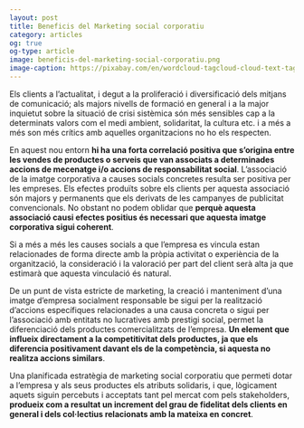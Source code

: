 ```yaml
---
layout: post
title: Beneficis del Marketing social corporatiu 
category: articles 
og: true
og-type: article
image: beneficis-del-marketing-social-corporatiu.png
image-caption: https://pixabay.com/en/wordcloud-tagcloud-cloud-text-tag-679948/
---
```



Els clients a l’actualitat, i degut a la proliferació i diversificació dels mitjans de comunicació; als majors nivells de formació en general i a la major inquietut sobre la situació de crisi sistèmica són més sensibles cap a la determinats valors com el medi ambient, solidaritat, la cultura etc. i a més a més son més crítics amb aquelles organitzacions no ho els respecten.

En aquest nou entorn **hi ha una forta correlació positiva que s’origina entre les vendes de productes o serveis que van associats a determinades accions de mecenatge i/o accions de responsabilitat social**. L’associació de la imatge corporativa a causes socials concretes resulta ser positiva per les empreses. Els efectes produïts sobre els clients per aquesta associació són majors y permanents que els derivats de les campanyes de publicitat convencionals. No obstant no podem oblidar que **perquè aquesta associació causi efectes positius és necessari que aquesta imatge corporativa sigui coherent**.

Si a més a més les causes socials a que l’empresa es vincula estan relacionades de forma directe amb la pròpia activitat o experiència de la organització, la consideració i la valoració per part del client serà alta ja que estimarà que aquesta vinculació és natural. 


De un punt de vista estricte de marketing, la creació i manteniment d’una imatge d’empresa socialment responsable be sigui per la realització d’accions específiques relacionades a una causa concreta o sigui per l’associació amb entitats no lucratives amb prestigi social, permet la diferenciació dels productes comercialitzats de l’empresa. **Un element que influeix directament a la competitivitat dels productes, ja que els diferencia positivament davant els de la competència, si aquesta no realitza accions similars**. 

Una planificada estratègia de marketing social corporatiu que permeti dotar a l’empresa y als seus productes els atributs solidaris, i que, lògicament aquets siguin percebuts i acceptats tant pel mercat com pels stakeholders, **produeix com a resultat un increment del grau de fidelitat dels clients en general i dels col·lectius relacionats amb la mateixa en concret**. 
